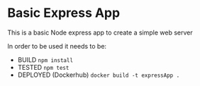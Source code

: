 # Basic Express App

This is a basic Node express app to create a simple web server

In order to be used it needs to be:
- BUILD 
`npm install`
- TESTED
`npm test`
- DEPLOYED (Dockerhub)
`docker build -t expressApp .`